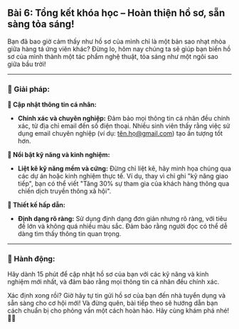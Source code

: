 ## Bài 6: Tổng kết khóa học – Hoàn thiện hồ sơ, sẵn sàng tỏa sáng!

Bạn đã bao giờ cảm thấy như hồ sơ của mình chỉ là một bản sao nhạt nhòa giữa hàng tá ứng viên khác? Đừng lo, hôm nay chúng ta sẽ giúp bạn biến hồ sơ của mình thành một tác phẩm nghệ thuật, tỏa sáng như một ngôi sao giữa bầu trời!

---

### 📌 Giải pháp:

**🔹 Cập nhật thông tin cá nhân:**
- **Chính xác và chuyên nghiệp:** Đảm bảo mọi thông tin cá nhân đều chính xác, từ địa chỉ email đến số điện thoại. Nhiều sinh viên thấy rằng việc sử dụng email chuyên nghiệp (ví dụ: tên.họ@gmail.com) tạo ấn tượng tốt hơn.

**🔹 Nổi bật kỹ năng và kinh nghiệm:**
- **Liệt kê kỹ năng mềm và cứng:** Đừng chỉ liệt kê, hãy minh họa chúng qua các dự án hoặc kinh nghiệm thực tế. Ví dụ, thay vì chỉ ghi "kỹ năng giao tiếp", bạn có thể viết "Tăng 30% sự tham gia của khách hàng thông qua chiến dịch truyền thông xã hội".

**🔹 Thiết kế hấp dẫn:**
- **Định dạng rõ ràng:** Sử dụng định dạng đơn giản nhưng rõ ràng, với tiêu đề lớn và không quá nhiều màu sắc. Đảm bảo rằng người đọc có thể dễ dàng tìm thấy thông tin quan trọng.

---

### 🚀 Hành động:

Hãy dành 15 phút để cập nhật hồ sơ của bạn với các kỹ năng và kinh nghiệm mới nhất, và đảm bảo rằng mọi thông tin cá nhân đều chính xác.

Xác định xong rồi? Giờ hãy tự tin gửi hồ sơ của bạn đến nhà tuyển dụng và sẵn sàng cho cơ hội mới! Và đừng quên, bài tiếp theo sẽ hướng dẫn bạn cách chuẩn bị cho phỏng vấn một cách hoàn hảo. Hãy cùng khám phá nhé! 🌟📄